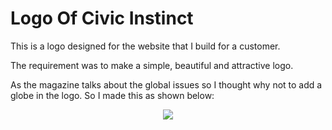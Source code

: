 # Logo Of Civic Instinct

This is a logo designed for the website that I build for a customer. 

The requirement was to make a simple, beautiful and attractive logo. 

As the magazine talks about the global issues so I thought why not to add a globe in the logo. So I made this as shown below:

<p text align="center"><img src="https://user-images.githubusercontent.com/54719422/96330782-d5da3e80-1075-11eb-89bb-11cd920e71b8.jpg"></p>

